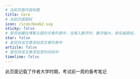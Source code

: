 ```yaml
---
# 当前页面内容标题
title: Core
# 当前页面图标
icon: /icon/book2.svg
sticky: false
# 是否收藏在博客主题的文章列表中，当填入数字时，数字越大，排名越靠前。
star: false
# 是否将该文章添加至文章列表中
article: false
# 是否将该文章添加至时间线中
timeline: false
---
```


此页面记载了作者大学时期，考试前一周的备考笔记
